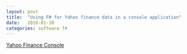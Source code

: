 ```yaml
---
layout: post
title:  "Using F# for Yahoo finance data in a console application"
date:   2016-01-30
categories: software f#
---
```


[Yahoo Finance Console](https://github.com/karlobrien/YahooFinanceConsole)
